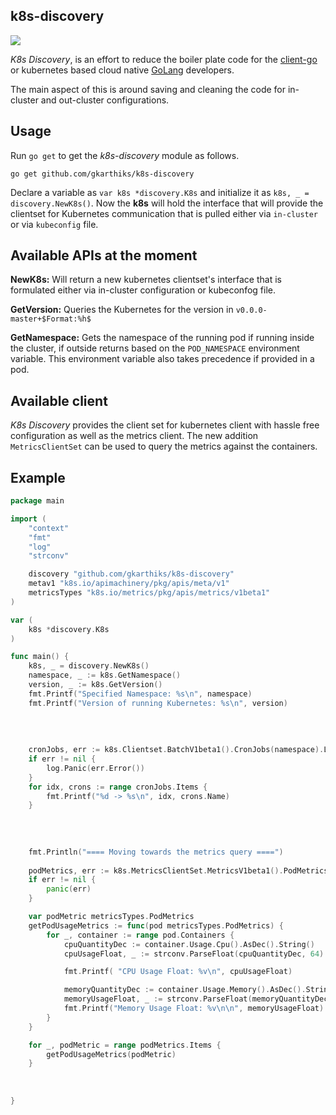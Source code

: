 ## k8s-discovery

![](go-k8s.png)

*K8s Discovery*, is an effort to reduce the boiler plate code for the [client-go](https://github.com/kubernetes/client-go) or kubernetes based cloud native [GoLang](https://golang.org) developers.

The main aspect of this is around saving and cleaning the code for in-cluster and out-cluster configurations. 


## Usage

Run `go get` to get the *k8s-discovery* module as follows.

```
go get github.com/gkarthiks/k8s-discovery
```

Declare a variable as `var k8s *discovery.K8s` and initialize it as `k8s, _ = discovery.NewK8s()`. Now the **k8s** will hold the interface that will provide the clientset for Kubernetes communication that is pulled either via `in-cluster` or via `kubeconfig` file.

## Available APIs at the moment

<b>NewK8s:</b> Will return a new kubernetes clientset's interface that is formulated either via in-cluster configuration or kubeconfog file.

<b>GetVersion:</b> Queries the Kubernetes for the version in `v0.0.0-master+$Format:%h$`

<b>GetNamespace:</b> Gets the namespace of the running pod if running inside the cluster, if outside returns based on the `POD_NAMESPACE` environment variable. This environment variable also takes precedence if provided in a pod.

## Available client
*K8s Discovery* provides the client set for kubernetes client with hassle free configuration as well as the metrics client. The new addition `MetricsClientSet` can be used to query the metrics against the containers.


## Example
```go
package main

import (
	"context"
	"fmt"
	"log"
	"strconv"

	discovery "github.com/gkarthiks/k8s-discovery"
	metav1 "k8s.io/apimachinery/pkg/apis/meta/v1"
	metricsTypes "k8s.io/metrics/pkg/apis/metrics/v1beta1"
)

var (
	k8s *discovery.K8s
)

func main() {
	k8s, _ = discovery.NewK8s()
	namespace, _ := k8s.GetNamespace()
	version, _ := k8s.GetVersion()
	fmt.Printf("Specified Namespace: %s\n", namespace)
	fmt.Printf("Version of running Kubernetes: %s\n", version)
	
	
	
	
	cronJobs, err := k8s.Clientset.BatchV1beta1().CronJobs(namespace).List(context.Background(), metav1.ListOptions{})
	if err != nil {
		log.Panic(err.Error())
	}
	for idx, crons := range cronJobs.Items {
		fmt.Printf("%d -> %s\n", idx, crons.Name)
	}
	
	
	
	
	fmt.Println("==== Moving towards the metrics query ====")
	
	podMetrics, err := k8s.MetricsClientSet.MetricsV1beta1().PodMetricses(namespace).List(context.Background(), metav1.ListOptions{})
	if err != nil {
		panic(err)
	}

	var podMetric metricsTypes.PodMetrics
	getPodUsageMetrics := func(pod metricsTypes.PodMetrics) {
		for _, container := range pod.Containers {
			cpuQuantityDec := container.Usage.Cpu().AsDec().String()
			cpuUsageFloat, _ := strconv.ParseFloat(cpuQuantityDec, 64)

			fmt.Printf( "CPU Usage Float: %v\n", cpuUsageFloat)

			memoryQuantityDec := container.Usage.Memory().AsDec().String()
			memoryUsageFloat, _ := strconv.ParseFloat(memoryQuantityDec, 64)
			fmt.Printf("Memory Usage Float: %v\n\n", memoryUsageFloat)
		}
	}

	for _, podMetric = range podMetrics.Items {
		getPodUsageMetrics(podMetric)
	}
	
	
	
}
```
